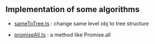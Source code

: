## Implementation of some algorithms

- [sameToTree.ts](./sameToTree.ts) : change same level obj to tree structure

- [promiseAll.ts](./promiseAll.ts) : a method like Promise.all
